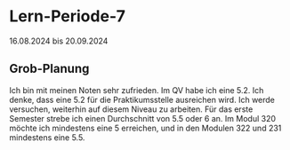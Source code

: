 # Lern-Periode-7

16.08.2024 bis 20.09.2024

## Grob-Planung

Ich bin mit meinen Noten sehr zufrieden. Im QV habe ich eine 5.2. Ich denke, dass eine 5.2 für die Praktikumsstelle ausreichen wird. Ich werde versuchen, weiterhin auf diesem Niveau zu arbeiten. Für das erste Semester strebe ich einen Durchschnitt von 5.5 oder 6 an. Im Modul 320 möchte ich mindestens eine 5 erreichen, und in den Modulen 322 und 231 mindestens eine 5.5.

